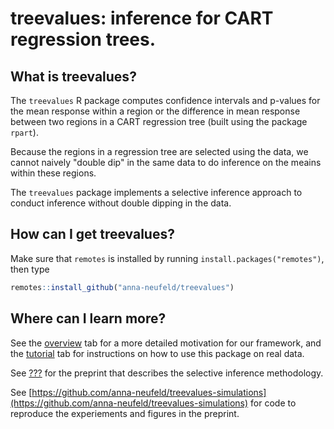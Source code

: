 # treevalues: inference for CART regression trees. 

What is treevalues?
-----

The ``treevalues`` R package computes confidence intervals and p-values for the mean response within a region or the difference in mean response between two regions in a CART regression tree (built using the package ``rpart``). 

Because the regions in a regression tree are selected using the data, we cannot naively "double dip" in the same data to do inference on the meains within these regions. 

The ``treevalues`` package implements a selective inference approach to conduct inference without double dipping in the data. 


How can I get treevalues?
-----

Make sure that ``remotes`` is installed by running ``install.packages("remotes")``, then type

```R
remotes::install_github("anna-neufeld/treevalues")
```

Where can I learn more? 
-----

See the [overview](https://anna-neufeld.github.io/treevalues/articles/overview.html) tab for a more detailed motivation for our framework, and the [tutorial](https://anna-neufeld.github.io/treevalues/articles/inference_tutorial.html) tab for instructions on how to use this package on real data. 

See [???](???) for the preprint that describes the selective inference methodology. 

See [https://github.com/anna-neufeld/treevalues-simulations](https://github.com/anna-neufeld/treevalues-simulations) for code to reproduce the experiements and figures in the preprint. 




